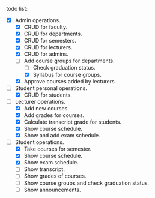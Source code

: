 todo list:

- [x] Admin operations.
  - [x] CRUD for faculty.
  - [x] CRUD for departments.
  - [x] CRUD for semesters.
  - [x] CRUD for lecturers.
  - [x] CRUD for admins.
  - [ ] Add course groups for departments.
    - [ ] Check graduation status.
    - [x] Syllabus for course groups.
  - [x] Approve courses added by lecturers.
- [ ] Student personal operations.
  - [x] CRUD for students.
- [ ] Lecturer operations.
  - [x] Add new courses.
  - [x] Add grades for courses.
  - [x] Calculate transcript grade for students.
  - [x] Show course schedule.
  - [x] Show and add exam schedule.
- [ ] Student operations.
  - [x] Take courses for semester.
  - [x] Show course schedule.
  - [x] Show exam schedule.
  - [ ] Show transcript.
  - [ ] Show grades of courses.
  - [ ] Show course groups and check graduation status.
  - [ ] Show announcements.